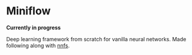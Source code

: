# Miniflow
**Currently in progress**

Deep learning framework from scratch for vanilla neural networks.
Made following along with [nnfs](https://github.com/Sentdex/nnfs_book/).
